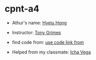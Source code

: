 # cpnt-a4

- Athur's name: <a href="https://github.com/Hyeju1996">Hyeju Hong</a>

- Instructor: <a href="https://github.com/acidtone">Tony Grimes</a>

- find code from: <a href="https://developer.okta.com/blog/2019/06/18/command-line-app-with-nodejs">use code link from</a>

- Helped from my classmate: <a href="#">Icha Vega</a>
